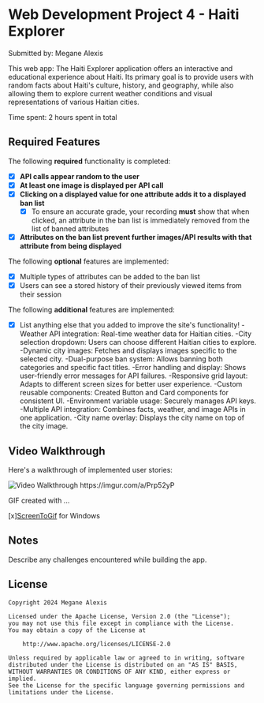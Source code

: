 # Web Development Project 4 - Haiti Explorer

Submitted by: Megane Alexis

This web app: The Haiti Explorer application offers an interactive and educational experience about Haiti. Its primary goal is to provide users with random facts about Haiti's culture, history, and geography, while also allowing them to explore current weather conditions and visual representations of various Haitian cities.

Time spent: 2 hours spent in total

## Required Features

The following **required** functionality is completed:

- [X] **API calls appear random to the user**
- [X] **At least one image is displayed per API call**
- [X] **Clicking on a displayed value for one attribute adds it to a displayed ban list**
  - [X] To ensure an accurate grade, your recording **must** show that when clicked, an attribute in the ban list is immediately removed from the list of banned attributes
- [X] **Attributes on the ban list prevent further images/API results with that attribute from being displayed**

The following **optional** features are implemented:

- [X] Multiple types of attributes can be added to the ban list
- [X] Users can see a stored history of their previously viewed items from their session

The following **additional** features are implemented:

* [X] List anything else that you added to improve the site's functionality!
-Weather API integration: Real-time weather data for Haitian cities.
-City selection dropdown: Users can choose different Haitian cities to explore.
-Dynamic city images: Fetches and displays images specific to the selected city.
-Dual-purpose ban system: Allows banning both categories and specific fact titles.
-Error handling and display: Shows user-friendly error messages for API failures.
-Responsive grid layout: Adapts to different screen sizes for better user experience.
-Custom reusable components: Created Button and Card components for consistent UI.
-Environment variable usage: Securely manages API keys.
-Multiple API integration: Combines facts, weather, and image APIs in one application.
-City name overlay: Displays the city name on top of the city image.

## Video Walkthrough

Here's a walkthrough of implemented user stories:

<img src='http://i.imgur.com/link/to/your/gif/file.gif' title='Video Walkthrough' width='' alt='Video Walkthrough' />
https://imgur.com/a/Prp52yP

<!-- Replace this with whatever GIF tool you used! -->
GIF created with ...  
<!-- Recommended tools:
[Kap](https://getkap.co/) for macOS
[peek](https://github.com/phw/peek) for Linux. -->

[x][ScreenToGif](https://www.screentogif.com/) for Windows

## Notes

Describe any challenges encountered while building the app.

## License

    Copyright 2024 Megane Alexis

    Licensed under the Apache License, Version 2.0 (the "License");
    you may not use this file except in compliance with the License.
    You may obtain a copy of the License at

        http://www.apache.org/licenses/LICENSE-2.0

    Unless required by applicable law or agreed to in writing, software
    distributed under the License is distributed on an "AS IS" BASIS,
    WITHOUT WARRANTIES OR CONDITIONS OF ANY KIND, either express or implied.
    See the License for the specific language governing permissions and
    limitations under the License.